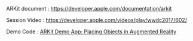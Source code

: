 ARKit document : https://developer.apple.com/documentation/arkit

Session Video : https://developer.apple.com/videos/play/wwdc2017/602/

Demo Code : [ARKit Demo App: Placing Objects in Augmented Reality](https://github.com/brandhill/WWDC_2017_ARKit_Demo)
